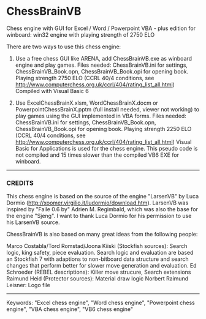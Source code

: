 # ChessBrainVB
Chess engine with GUI for Excel / Word / Powerpoint VBA - plus edition for winboard: win32 engine with playing strength of 2750 ELO

There are two ways to use this chess engine:

1. Use a free chess GUI like ARENA, add ChessBrainVB.exe as winboard engine  and play games.
   Files needed: ChessBrainVB.ini  for settings, ChessBrainVB_Book.opn, ChessBrainVB_Book.opi for opening book.
  Playing strength 2750 ELO (CCRL 40/4 conditions, see http://www.computerchess.org.uk/ccrl/404/rating_list_all.html)
  Compiled with Visual Basic 6
 
2. Use ExcelChessBrainX.xlsm, WordChessBrainX.docm or PowerpointChessBrainX.pptm (full install needed, viewer not working)
   to play games using the GUI implemented in VBA forms.
  Files needed: ChessBrainVB.ini  for settings, ChessBrainVB_Book.opn, ChessBrainVB_Book.opi for opening book.
  Playing strength 2250 ELO (CCRL 40/4 conditions, see http://www.computerchess.org.uk/ccrl/404/rating_list_all.html)
  Visual Basic for Applications is used for the chess engine.
  This pseudo code is not compiled and 15 times slower than the compiled VB6 EXE for winboard.

----------------------------------------------------------------------
### CREDITS
This chess engine is based on the source of the engine "LarsenVB" by Luca Dormio (http://xoomer.virgilio.it/ludormio/download.htm).
LarsenVB was inspired by "Faile 0.6 by" Adrien M. Regimbald, which was also the base for the engine "Sjeng".
I want to thank Luca Dormio for his permission to use his LarsenVB source. 

ChessBrainVB is also based on many great ideas from the following people: 

Marco Costabla/Tord Romstad/Joona Kiiski (Stockfish sources): Search logic, king safety, piece evaluation.
Search logic and evaluation are based an Stockfish 7 with adaptions to non-bitboard data structure and search changes that perform better for slower move generation and evaluation.
Ed Schroeder (REBEL descriptions):  Killer move strucure, Search extensions
Raimund Heid (Protector sources):  Material draw logic
Norbert Raimund Leisner: Logo file

----------------------------------------------------------------------
Keywords: "Excel chess engine", "Word chess engine", "Powerpoint chess engine", "VBA chess engine", "VB6 chess engine"
